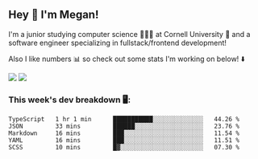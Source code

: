 ## Hey 👋 I'm Megan! 
I'm a junior studying computer science 👩🏻‍💻 at Cornell University 🐻 and a software engineer specializing in fullstack/frontend development!

Also I like numbers 📊 so check out some stats I'm working on below! ⬇️

<img src="https://github-readme-stats.vercel.app/api?username=meganyin13&show_icons=true&hide=stars&count_private=true" />

<img src="https://github-readme-stats.vercel.app/api/top-langs/?username=meganyin13&layout=compact&hide=Jupyter%20Notebook" />

### This week's dev breakdown 🖥:
<!--START_SECTION:waka-->
```text
TypeScript   1 hr 1 min      ███████████░░░░░░░░░░░░░░   44.26 % 
JSON         33 mins         ██████░░░░░░░░░░░░░░░░░░░   23.76 % 
Markdown     16 mins         ███░░░░░░░░░░░░░░░░░░░░░░   11.54 % 
YAML         16 mins         ███░░░░░░░░░░░░░░░░░░░░░░   11.51 % 
SCSS         10 mins         █▓░░░░░░░░░░░░░░░░░░░░░░░   07.30 % 
```
<!--END_SECTION:waka-->